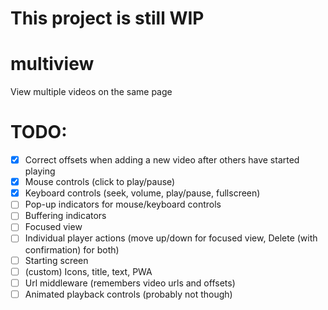 # This project is still WIP

# multiview
View multiple videos on the same page

# TODO:
- [x] Correct offsets when adding a new video after others have started playing  
- [x] Mouse controls (click to play/pause)  
- [x] Keyboard controls (seek, volume, play/pause, fullscreen)  
- [ ] Pop-up indicators for mouse/keyboard controls  
- [ ] Buffering indicators
- [ ] Focused view  
- [ ] Individual player actions (move up/down for focused view, Delete (with confirmation) for both)  
- [ ] Starting screen  
- [ ] (custom) Icons, title, text, PWA  
- [ ] Url middleware (remembers video urls and offsets)  
- [ ] Animated playback controls (probably not though)  
